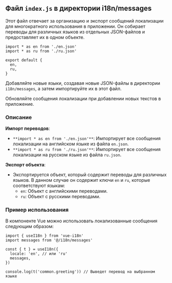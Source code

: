 ## Файл `index.js` в директории i18n/messages

Этот файл отвечает за организацию и экспорт сообщений локализации для многократного использования в приложении. Он собирает переводы для различных языков из отдельных JSON-файлов и предоставляет их в одном объекте.

```
import * as en from './en.json'
import * as ru from './ru.json'

export default {
  en,
  ru,
}
```

Добавляйте новые языки, создавая новые JSON-файлы в директории `i18n/messages`, а затем импортируйте их в этот файл.

Обновляйте сообщения локализации при добавлении новых текстов в приложение.

### Описание

**Импорт переводов**:

*   `**import * as en from './en.json'**`: Импортирует все сообщения локализации на английском языке из файла `en.json`.
*   `**import * as ru from './ru.json'**`: Импортирует все сообщения локализации на русском языке из файла `ru.json`.

**Экспорт объекта**:

*   Экспортируется объект, который содержит переводы для различных языков. В данном случае он содержит ключи `en` и `ru`, которые соответствуют языкам:
    *   `en`: Объект с английскими переводами.
    *   `ru`: Объект с русскими переводами.

### Пример использования

В компоненте Vue можно использовать локализованные сообщения следующим образом:

```
import { useI18n } from 'vue-i18n'
import messages from '@/i18n/messages'

const { t } = useI18n({
  locale: 'en', // или 'ru'
  messages,
})

console.log(t('common.greeting')) // Выведет перевод на выбранном языке
```